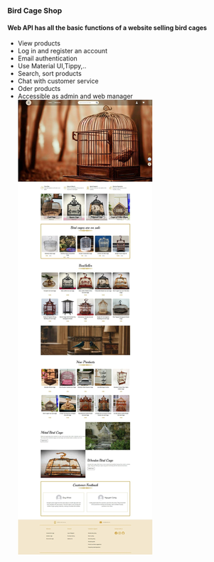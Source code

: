 ### Bird Cage Shop 
#### Web API has all the basic functions of a website selling bird cages
* View products
* Log in and register an account
* Email authentication
* Use Material UI,Tippy,..
* Search, sort products
* Chat with customer service
* Oder products
* Accessible as admin and web manager
![screen web](https://github.com/kansimp/BirdCage/blob/main/screen/birdcage.jpg)
